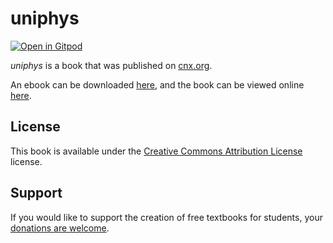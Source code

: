 # uniphys

[![Open in Gitpod](https://gitpod.io/button/open-in-gitpod.svg)](https://gitpod.io/from-referrer/)

_uniphys_ is a book that was published on [cnx.org](https://cnx.org/).

An ebook can be downloaded [here](https://github.com/cnx-user-books/cnxbook-uniphys/releases/latest), and the book can be viewed online [here](https://github.com/cnx-user-books/cnxbook-uniphys/releases/latest).

## License
This book is available under the [Creative Commons Attribution License](./LICENSE) license.

## Support
If you would like to support the creation of free textbooks for students, your [donations are welcome](https://riceconnect.rice.edu/donation/support-openstax-banner).
